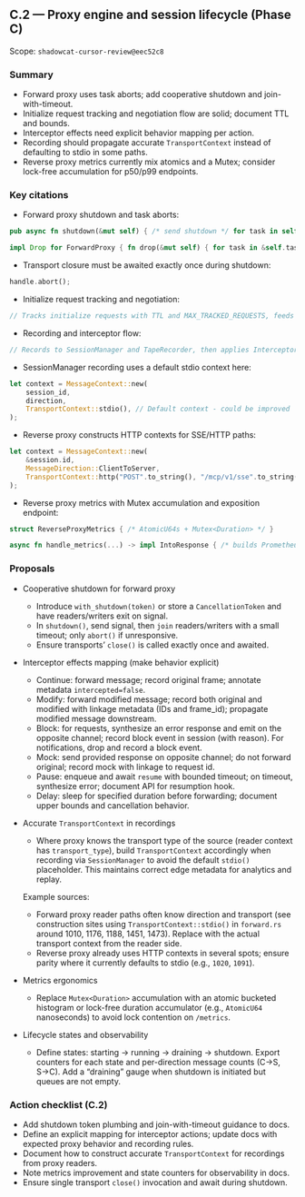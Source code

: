 ## C.2 — Proxy engine and session lifecycle (Phase C)

Scope: `shadowcat-cursor-review@eec52c8`

### Summary
- Forward proxy uses task aborts; add cooperative shutdown and join-with-timeout.
- Initialize request tracking and negotiation flow are solid; document TTL and bounds.
- Interceptor effects need explicit behavior mapping per action.
- Recording should propagate accurate `TransportContext` instead of defaulting to stdio in some paths.
- Reverse proxy metrics currently mix atomics and a Mutex; consider lock-free accumulation for p50/p99 endpoints.

### Key citations
- Forward proxy shutdown and task aborts:
```651:659:shadowcat-cursor-review/src/proxy/forward.rs
pub async fn shutdown(&mut self) { /* send shutdown */ for task in self.tasks.drain(..) { task.abort(); } }
```
```682:687:shadowcat-cursor-review/src/proxy/forward.rs
impl Drop for ForwardProxy { fn drop(&mut self) { for task in &self.tasks { task.abort(); } } }
```

- Transport closure must be awaited exactly once during shutdown:
```474:476:shadowcat-cursor-review/src/transport/http.rs
handle.abort();
```

- Initialize request tracking and negotiation:
```269:349:shadowcat-cursor-review/src/proxy/forward.rs
// Tracks initialize requests with TTL and MAX_TRACKED_REQUESTS, feeds VersionNegotiator on response
```

- Recording and interceptor flow:
```521:623:shadowcat-cursor-review/src/proxy/forward.rs
// Records to SessionManager and TapeRecorder, then applies InterceptorChain (Continue/Modify/Block/Mock/Pause/Delay)
```

- SessionManager recording uses a default stdio context here:
```835:842:shadowcat-cursor-review/src/session/manager.rs
let context = MessageContext::new(
    session_id,
    direction,
    TransportContext::stdio(), // Default context - could be improved
);
```

- Reverse proxy constructs HTTP contexts for SSE/HTTP paths:
```734:742:shadowcat-cursor-review/src/proxy/reverse.rs
let context = MessageContext::new(
    &session.id,
    MessageDirection::ClientToServer,
    TransportContext::http("POST".to_string(), "/mcp/v1/sse".to_string()),
);
```

- Reverse proxy metrics with Mutex accumulation and exposition endpoint:
```318:361:shadowcat-cursor-review/src/proxy/reverse.rs
struct ReverseProxyMetrics { /* AtomicU64s + Mutex<Duration> */ }
```
```1253:1334:shadowcat-cursor-review/src/proxy/reverse.rs
async fn handle_metrics(...) -> impl IntoResponse { /* builds Prometheus text output */ }
```

### Proposals
- Cooperative shutdown for forward proxy
  - Introduce `with_shutdown(token)` or store a `CancellationToken` and have readers/writers exit on signal.
  - In `shutdown()`, send signal, then `join` readers/writers with a small timeout; only `abort()` if unresponsive.
  - Ensure transports’ `close()` is called exactly once and awaited.

- Interceptor effects mapping (make behavior explicit)
  - Continue: forward message; record original frame; annotate metadata `intercepted=false`.
  - Modify: forward modified message; record both original and modified with linkage metadata (IDs and frame_id); propagate modified message downstream.
  - Block: for requests, synthesize an error response and emit on the opposite channel; record block event in session (with reason). For notifications, drop and record a block event.
  - Mock: send provided response on opposite channel; do not forward original; record mock with linkage to request id.
  - Pause: enqueue and await `resume` with bounded timeout; on timeout, synthesize error; document API for resumption hook.
  - Delay: sleep for specified duration before forwarding; document upper bounds and cancellation behavior.

- Accurate `TransportContext` in recordings
  - Where proxy knows the transport type of the source (reader context has `transport_type`), build `TransportContext` accordingly when recording via `SessionManager` to avoid the default `stdio()` placeholder. This maintains correct edge metadata for analytics and replay.

  Example sources:
  - Forward proxy reader paths often know direction and transport (see construction sites using `TransportContext::stdio()` in `forward.rs` around 1010, 1176, 1188, 1451, 1473). Replace with the actual transport context from the reader side.
  - Reverse proxy already uses HTTP contexts in several spots; ensure parity where it currently defaults to stdio (e.g., `1020`, `1091`).

- Metrics ergonomics
  - Replace `Mutex<Duration>` accumulation with an atomic bucketed histogram or lock-free duration accumulator (e.g., `AtomicU64` nanoseconds) to avoid lock contention on `/metrics`.

- Lifecycle states and observability
  - Define states: starting → running → draining → shutdown. Export counters for each state and per-direction message counts (C→S, S→C). Add a “draining” gauge when shutdown is initiated but queues are not empty.

### Action checklist (C.2)
- Add shutdown token plumbing and join-with-timeout guidance to docs.
- Define an explicit mapping for interceptor actions; update docs with expected proxy behavior and recording rules.
- Document how to construct accurate `TransportContext` for recordings from proxy readers.
- Note metrics improvement and state counters for observability in docs.
- Ensure single transport `close()` invocation and await during shutdown.
